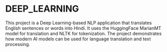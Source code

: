 # DEEP_LEARNING
This project is a Deep Learning-based NLP application that translates English sentences or words into Hindi. It uses the HuggingFace MarianMT model for translation and NLTK for tokenization. The project demonstrates how modern AI models can be used for language translation and text processing.
